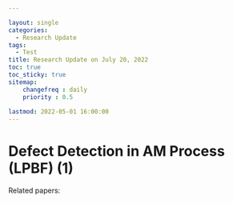 ```yaml
---

layout: single
categories: 
  - Research Update
tags:       
  - Test
title: Research Update on July 20, 2022
toc: true
toc_sticky: true
sitemap: 
    changefreq : daily
    priority : 0.5
    
lastmod: 2022-05-01 16:00:00   
---
```


# Defect Detection in AM Process (LPBF) (1)

Related papers:


